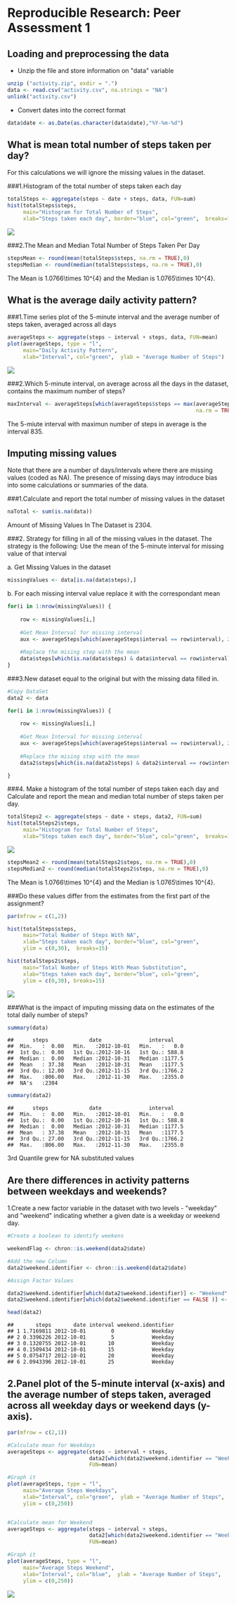 # Reproducible Research: Peer Assessment 1

## Loading and preprocessing the data

* Unzip the file and store information on "data" variable 


```r
unzip ("activity.zip", exdir = ".")
data <- read.csv("activity.csv", na.strings = "NA")
unlink("activity.csv")
```

* Convert dates into the correct format


```r
data$date <- as.Date(as.character(data$date),"%Y-%m-%d")
```


## What is mean total number of steps taken per day?

For this calculations we will ignore the missing values in the dataset.


###1.Histogram of the total number of steps taken each day


```r
totalSteps <- aggregate(steps ~ date + steps, data, FUN=sum)
hist(totalSteps$steps, 
     main="Histogram for Total Number of Steps",
     xlab="Steps taken each day", border="blue", col="green",  breaks=15)
```

<img src="PA1_template_files/figure-html/unnamed-chunk-3-1.png" style="display: block; margin: auto;" />


###2.The Mean and Median Total Number of Steps Taken Per Day


```r
stepsMean <- round(mean(totalSteps$steps, na.rm = TRUE),0)
stepsMedian <- round(median(totalSteps$steps, na.rm = TRUE),0)
```
The Mean is 1.0766\times 10^{4} and the Median is 1.0765\times 10^{4}.

## What is the average daily activity pattern?

###1.Time series plot of the 5-minute interval and the average number of steps taken, averaged across all days



```r
averageSteps <- aggregate(steps ~ interval + steps, data, FUN=mean)
plot(averageSteps, type = "l", 
     main="Daily Activity Pattern",
     xlab="Interval", col="green",  ylab = "Average Number of Steps")
```

<img src="PA1_template_files/figure-html/unnamed-chunk-5-1.png" style="display: block; margin: auto;" />

###2.Which 5-minute interval, on average across all the days in the dataset, contains the maximum number of steps?


```r
maxInterval <- averageSteps[which(averageSteps$steps == max(averageSteps$steps, 
                                                            na.rm = TRUE)), ]
```

The 5-miute interval with maximun number of steps in average is the interval 835.


## Imputing missing values

Note that there are a number of days/intervals where there are missing values (coded as NA). The presence of missing days may introduce bias into some calculations or summaries of the data.

###1.Calculate and report the total number of missing values in the dataset


```r
naTotal <- sum(is.na(data))
```

Amount of Missing Values In The Dataset is 2304.


###2. Strategy for filling in all of the missing values in the dataset. The strategy is the following: Use the mean of the 5-minute interval for missing value of that interval


a. Get Missing Values in the dataset

```r
missingValues <- data[is.na(data$steps),]
```

b. For each missing interval value replace it with the correspondant mean


```r
for(i in 1:nrow(missingValues)) {
    
    row <- missingValues[i,]
    
    #Get Mean Interval for missing interval
    aux <- averageSteps[which(averageSteps$interval == row$interval), 2]
    
    #Replace the mising step with the mean
    data$steps[which(is.na(data$steps) & data$interval == row$interval)] <- aux
}
```

###3.New dataset equal to the original but with the missing data filled in.


```r
#Copy DataSet
data2 <- data

for(i in 1:nrow(missingValues)) {
    
    row <- missingValues[i,]
    
    #Get Mean Interval for missing interval
    aux <- averageSteps[which(averageSteps$interval == row$interval), 2]
    
    #Replace the mising step with the mean
    data2$steps[which(is.na(data2$steps) & data2$interval == row$interval)] <- aux

}
```

###4. Make a histogram of the total number of steps taken each day and Calculate and report the mean and median total number of steps taken per day. 



```r
totalSteps2 <- aggregate(steps ~ date + steps, data2, FUN=sum)
hist(totalSteps2$steps, 
     main="Histogram for Total Number of Steps",
     xlab="Steps taken each day", border="blue", col="green",  breaks=15)
```

<img src="PA1_template_files/figure-html/unnamed-chunk-11-1.png" style="display: block; margin: auto;" />


```r
stepsMean2 <- round(mean(totalSteps2$steps, na.rm = TRUE),0)
stepsMedian2 <- round(median(totalSteps2$steps, na.rm = TRUE),0)
```
The Mean is 1.0766\times 10^{4} and the Median is 1.0765\times 10^{4}.


###Do these values differ from the estimates from the first part of the assignment? 


```r
par(mfrow = c(1,2))

hist(totalSteps$steps, 
     main="Total Number of Steps With NA",
     xlab="Steps taken each day", border="blue", col="green", 
     ylim = c(0,30),  breaks=15)

hist(totalSteps2$steps, 
     main="Total Number of Steps With Mean Substitution",
     xlab="Steps taken each day", border="blue", col="green",  
     ylim = c(0,30), breaks=15)
```

![](PA1_template_files/figure-html/unnamed-chunk-13-1.png)<!-- -->

###What is the impact of imputing missing data on the estimates of the total daily number of steps?



```r
summary(data)
```

```
##      steps             date               interval     
##  Min.   :  0.00   Min.   :2012-10-01   Min.   :   0.0  
##  1st Qu.:  0.00   1st Qu.:2012-10-16   1st Qu.: 588.8  
##  Median :  0.00   Median :2012-10-31   Median :1177.5  
##  Mean   : 37.38   Mean   :2012-10-31   Mean   :1177.5  
##  3rd Qu.: 12.00   3rd Qu.:2012-11-15   3rd Qu.:1766.2  
##  Max.   :806.00   Max.   :2012-11-30   Max.   :2355.0  
##  NA's   :2304
```

```r
summary(data2)
```

```
##      steps             date               interval     
##  Min.   :  0.00   Min.   :2012-10-01   Min.   :   0.0  
##  1st Qu.:  0.00   1st Qu.:2012-10-16   1st Qu.: 588.8  
##  Median :  0.00   Median :2012-10-31   Median :1177.5  
##  Mean   : 37.38   Mean   :2012-10-31   Mean   :1177.5  
##  3rd Qu.: 27.00   3rd Qu.:2012-11-15   3rd Qu.:1766.2  
##  Max.   :806.00   Max.   :2012-11-30   Max.   :2355.0
```

3rd Quantile grew for NA substituted values


## Are there differences in activity patterns between weekdays and weekends?

1.Create a new factor variable in the dataset with two levels - "weekday" and "weekend" indicating whether a given date is a weekday or weekend day.


```r
#Create a boolean to identify weekens

weekendFlag <- chron::is.weekend(data2$date)

#Add the new Column
data2$weekend.identifier <- chron::is.weekend(data2$date)

#Assign Factor Values

data2$weekend.identifier[which(data2$weekend.identifier)] <- "Weekend"
data2$weekend.identifier[which(data2$weekend.identifier == FALSE )] <- "Weekday"

head(data2)
```

```
##       steps       date interval weekend.identifier
## 1 1.7169811 2012-10-01        0            Weekday
## 2 0.3396226 2012-10-01        5            Weekday
## 3 0.1320755 2012-10-01       10            Weekday
## 4 0.1509434 2012-10-01       15            Weekday
## 5 0.0754717 2012-10-01       20            Weekday
## 6 2.0943396 2012-10-01       25            Weekday
```

## 2.Panel plot of the 5-minute interval (x-axis) and the average number of steps taken, averaged across all weekday days or weekend days (y-axis). 




```r
par(mfrow = c(2,1))

#Calculate mean for Weekdays
averageSteps <- aggregate(steps ~ interval + steps, 
                          data2[which(data2$weekend.identifier == "Weekday"),], 
                          FUN=mean)

#Graph it
plot(averageSteps, type = "l", 
     main="Average Steps Weekdays",
     xlab="Interval", col="green",  ylab = "Average Number of Steps",
     ylim = c(0,250))


#Calculate mean for Weekend
averageSteps <- aggregate(steps ~ interval + steps, 
                          data2[which(data2$weekend.identifier == "Weekend"),], 
                          FUN=mean)

#Graph it
plot(averageSteps, type = "l", 
     main="Average Steps Weekend",
     xlab="Interval", col="blue",  ylab = "Average Number of Steps", 
     ylim = c(0,250))
```

<img src="PA1_template_files/figure-html/unnamed-chunk-16-1.png" style="display: block; margin: auto;" />
